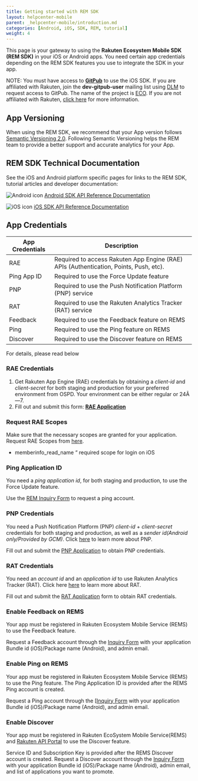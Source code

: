 ```yaml
---
title: Getting started with REM SDK
layout: helpcenter-mobile
parent: _helpcenter-mobile/introduction.md
categories: [Android, iOS, SDK, REM, tutorial]
weight: 4
---
```


This page is your gateway to using the **Rakuten Ecosystem Mobile SDK (REM SDK)** in your iOS or Android apps. You need certain app credentials depending on the REM SDK features you use to integrate the SDK in your app.

NOTE: You must have access to **[GitPub](https://gitpub.rakuten-it.com/)** to use the iOS SDK. If you are affiliated with Rakuten, join the **dev-gitpub-user** mailing list using [DLM](https://dlm.rakuten-it.com/) to request access to GitPub. The name of the project is [ECO](https://gitpub.rakuten-it.com/projects/ECO). If you are not affiliated with Rakuten, [click here](https://confluence.rakuten-it.com/confluence/display/GDT/For+access+appication+to+use+R-Atlassians+from+an+external+network) for more information.

## App Versioning

When using the REM SDK, we recommend that your App version follows [Semantic Versioning 2.0](http://semver.org/).
Following Semantic Versioning helps the REM team to provide a better support and accurate analytics for your App.

## REM SDK Technical Documentation
See the iOS and Android platform specific pages for links to the REM SDK, tutorial articles and developer documentation:

![Android icon](../images/img_android_icon.png) [Android SDK API Reference Documentation](http://raksdtd.com/android-sdk/)

![iOS icon](../images/img_ios_icon.png) [iOS SDK API Reference Documentation](http://www.raksdtd.com/ios-sdk/)


## App Credentials

| App Credentials | Description|
| -- | -- |
| RAE | Required to access Rakuten App Engine (RAE)  APIs (Authentication, Points, Push, etc). |
| Ping App ID | Required to use the Force Update feature |
| PNP | Required to use the Push Notification Platform (PNP) service |
| RAT | Required to use the Rakuten Analytics Tracker (RAT) service |
| Feedback | Required to use the Feedback feature on REMS |
| Ping | Required to use the Ping feature on REMS |
| Discover | Required to use the Discover feature on REMS |

For details, please read below

### RAE Credentials

1.  Get Rakuten App Engine (RAE) credentials by obtaining a _client-id_ and _client-secret_ for both staging and production for your preferred environment from OSPD. Your environment can be either regular or 24Ã—7.
2.  Fill out and submit this form: **[RAE Application](https://confluence.rakuten-it.com/confluence/display/RAED/1-1+Rakuten+App+Engine%3A+Create+RAE+Client+ID)**

### Request RAE Scopes

Make sure that the necessary scopes are granted for your application.
Request RAE Scopes from [here](https://developers.rakuten.com/hc/en-us/articles/115005020348-Client-ID-Management-Module-Dashboard-User-Guide-for-Rakuten-App-Engine-RAE-).

*   memberinfo_read_name “ required scope for login on iOS

### Ping Application ID

You need a _ping application id_, for both staging and production, to use the Force Update feature.

Use the [REM Inquiry Form](https://rakuten-esd.zendesk.com/hc/en-us/requests/new?ticket_form_id=399907) to request a ping account.

### PNP Credentials

You need a Push Notification Platform (PNP) _client-id_ + _client-secret_ credentials for both staging and production, as well as a _sender id(Android only/Provided by GCM)_. Click [here](https://confluence.rakuten-it.com/confluence/display/PNPD/2-1.+Getting+Started) to learn more about PNP.

Fill out and submit the [PNP Application](https://confluence.rakuten-it.com/confluence/display/PNPD/Push+Notification+Platform%3A+Create+New+PNP+Client+ID) to obtain PNP credentials.

### RAT Credentials

You need an _account id_ and an _application id_ to use Rakuten Analytics Tracker (RAT).
Click here [here](https://confluence.rakuten-it.com/confluence/display/RAT/RAT+Home) to learn more about RAT.

Fill out and submit the [RAT Application](https://confluence.rakuten-it.com/confluence/display/RAT/RAT+Introduction+Application+Form) form to obtain RAT credentials.

### Enable Feedback on REMS

Your app must be registered in Rakuten Ecosystem Mobile Service (REMS) to use the Feedback feature.

Request a Feedback account through the [Inquiry Form](https://developers.rakuten.com/hc/en-us/requests/new?ticket_form_id=399907) with your application Bundle id (iOS)/Package name (Android), and admin email.

### Enable Ping on REMS

Your app must be registered in Rakuten Ecosystem Mobile Service (REMS) to use the Ping feature. The Ping Application ID is provided after the REMS Ping account is created.

Request a Ping account through the [[Inquiry Form](https://developers.rakuten.com/hc/en-us/requests/new?ticket_form_id=399907) with your application Bundle id (iOS)/Package name (Android), and admin email.

### Enable Discover

Your app must be registered in Rakuten EcoSystem Mobile Service(REMS) and [Rakuten API Portal](https://remsapijapaneast.portal.azure-api.net/) to use the Discover feature.

Service ID and Subscription Key is provided after the REMS Discover account is created.
Request a Discover account through the [Inquiry Form](https://developers.rakuten.com/hc/en-us/requests/new?ticket_form_id=399907) with your application Bundle id (iOS)/Package name (Android), admin email, and list of applications you want to promote.